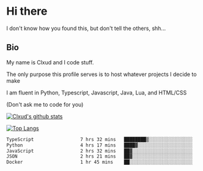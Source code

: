 

# Hi there
I don't know how you found this, but don't tell the others, shh...

## Bio
My name is Clxud and I code stuff.

The only purpose this profile serves is to host whatever projects I decide to make

I am fluent in Python, Typescript, Javascript, Java, Lua, and HTML/CSS



(Don't ask me to code for you)

[![Clxud's github stats](https://github-readme-stats.vercel.app/api?username=cloudwithax&count_private=true&theme=dark&show_icons=true)](https://github.com/anuraghazra/github-readme-stats) 

[![Top Langs](https://github-readme-stats.vercel.app/api/top-langs/?username=cloudwithax&theme=dark)](https://github.com/anuraghazra/github-readme-stats)

<!--START_SECTION:waka-->

```txt
TypeScript                 7 hrs 32 mins   ████████▒░░░░░░░░░░░░░░░░   33.58 %
Python                     4 hrs 17 mins   ████▓░░░░░░░░░░░░░░░░░░░░   19.15 %
JavaScript                 2 hrs 32 mins   ██▓░░░░░░░░░░░░░░░░░░░░░░   11.32 %
JSON                       2 hrs 21 mins   ██▓░░░░░░░░░░░░░░░░░░░░░░   10.50 %
Docker                     1 hr 45 mins    ██░░░░░░░░░░░░░░░░░░░░░░░   07.83 %
```

<!--END_SECTION:waka-->







